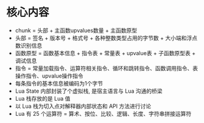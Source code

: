 # 核心内容

+ chunk = 头部 + 主函数upvalues数量 + 主函数原型
+ 头部 = 签名 + 版本号 + 格式号 + 各种整数类型占用的字节数 + 大小端和浮点数识别信息
+ 函数原型 = 函数基本信息 + 指令表 + 常量表 + upvalue表 + 子函数原型表 + 调试信息
+ 指令 = 常量加载指令、运算符相关指令、循环和跳转指令、函数调用指令、表操作指令、upvalue操作指令
+ 每条指令的基本信息被编码为1个字节
+ Lua State 内部封装了个虚拟栈, 是宿主语言与 Lua 沟通的桥梁
+ Lua 栈存放的是 Lua 值
+ 以 Lua 栈为切入点对解释器内部状态和 API 方法进行讨论
+ Lua 有 25 个运算符 = 算术、按位、比较、逻辑、长度、字符串拼接运算符
